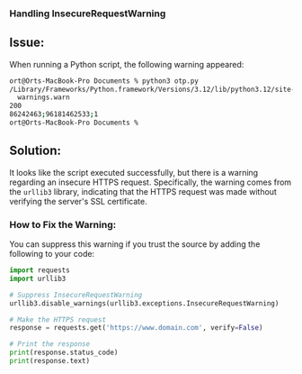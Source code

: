 ### Handling InsecureRequestWarning

## Issue:

When running a Python script, the following warning appeared:

```bash
ort@Orts-MacBook-Pro Documents % python3 otp.py
/Library/Frameworks/Python.framework/Versions/3.12/lib/python3.12/site-packages/urllib3/connectionpool.py:1099: InsecureRequestWarning: Unverified HTTPS request is being made to host 'www.bestsmsbulk.com'. Adding certificate verification is strongly advised. See: https://urllib3.readthedocs.io/en/latest/advanced-usage.html#tls-warnings
  warnings.warn
200
86242463;96181462533;1
ort@Orts-MacBook-Pro Documents %
```

## Solution:

It looks like the script executed successfully, but there is a warning regarding an insecure HTTPS request. Specifically, the warning comes from the `urllib3` library, indicating that the HTTPS request was made without verifying the server's SSL certificate.

### **How to Fix the Warning:**

You can suppress this warning if you trust the source by adding the following to your code:

```python
import requests
import urllib3

# Suppress InsecureRequestWarning
urllib3.disable_warnings(urllib3.exceptions.InsecureRequestWarning)

# Make the HTTPS request
response = requests.get('https://www.domain.com', verify=False)

# Print the response
print(response.status_code)
print(response.text)
```
